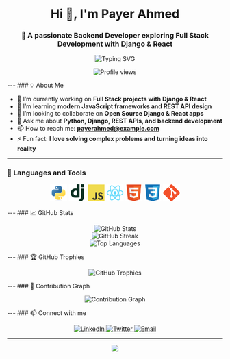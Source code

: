 <h1 align="center">Hi 👋, I'm Payer Ahmed</h1>
<h3 align="center">🚀 A passionate Backend Developer exploring Full Stack Development with Django & React</h3>

<p align="center">
  <img src="https://readme-typing-svg.herokuapp.com?font=Fira+Code&weight=500&size=24&pause=1000&color=0E75B6&center=true&vCenter=true&width=435&lines=Welcome+to+my+GitHub!;Backend+Developer+%7C+Django+%7C+React;Learning+Full+Stack+Development;Let's+build+something+great+🚀" alt="Typing SVG" />
</p>

<p align="center">
  <img src="https://komarev.com/ghpvc/?username=payerahmed&label=Profile%20views&color=0e75b6&style=flat" alt="Profile views" />
</p>
---
### 💡 About Me

- 🔭 I’m currently working on **Full Stack projects with Django & React**
- 🌱 I’m learning **modern JavaScript frameworks and REST API design**
- 👯 I’m looking to collaborate on **Open Source Django & React apps**
- 💬 Ask me about **Python, Django, REST APIs, and backend development**
- 📫 How to reach me: **payerahmed@example.com**
- ⚡ Fun fact: **I love solving complex problems and turning ideas into reality**
---
### 🧰 Languages and Tools
<p align="center">
  <img src="https://raw.githubusercontent.com/devicons/devicon/master/icons/python/python-original.svg" alt="Python" width="40" height="40"/>
  <img src="https://raw.githubusercontent.com/devicons/devicon/master/icons/django/django-plain.svg" alt="Django" width="40" height="40"/>
  <img src="https://raw.githubusercontent.com/devicons/devicon/master/icons/javascript/javascript-original.svg" alt="JavaScript" width="40" height="40"/>
  <img src="https://raw.githubusercontent.com/devicons/devicon/master/icons/react/react-original.svg" alt="React" width="40" height="40"/>
  <img src="https://raw.githubusercontent.com/devicons/devicon/master/icons/html5/html5-original.svg" alt="HTML5" width="40" height="40"/>
  <img src="https://raw.githubusercontent.com/devicons/devicon/master/icons/css3/css3-original.svg" alt="CSS3" width="40" height="40"/>
  <img src="https://raw.githubusercontent.com/devicons/devicon/master/icons/git/git-original.svg" alt="Git" width="40" height="40"/>
</p>
---
### 📈 GitHub Stats

<p align="center">
  <img src="https://github-readme-stats.vercel.app/api?username=payerahmed&show_icons=true&theme=transparent&hide_border=true" alt="GitHub Stats" />
  <br>
  <img src="https://github-readme-streak-stats.herokuapp.com/?user=payerahmed&theme=transparent&hide_border=true" alt="GitHub Streak" />
  <br>
  <img src="https://github-readme-stats.vercel.app/api/top-langs/?username=payerahmed&layout=compact&theme=transparent&hide_border=true" alt="Top Languages" />
</p>
---
### 🏆 GitHub Trophies
<p align="center">
  <img src="https://github-profile-trophy.vercel.app/?username=payerahmed&theme=onedark&row=1&no-bg=true" alt="GitHub Trophies" />
</p>
---
### 🌟 Contribution Graph
<p align="center">
  <img src="https://activity-graph.herokuapp.com/graph?username=payerahmed&theme=github-compact" alt="Contribution Graph" />
</p>
---
### 📫 Connect with me
<p align="center">
  <a href="https://linkedin.com/in/payerahmed" target="_blank">
    <img src="https://img.shields.io/badge/-LinkedIn-0077B5?style=for-the-badge&logo=linkedin&logoColor=white" alt="LinkedIn" />
  </a>
  <a href="https://twitter.com/payerahmed" target="_blank">
    <img src="https://img.shields.io/badge/-Twitter-1DA1F2?style=for-the-badge&logo=twitter&logoColor=white" alt="Twitter" />
  </a>
  <a href="mailto:payerahmed@example.com" target="_blank">
    <img src="https://img.shields.io/badge/-Gmail-D14836?style=for-the-badge&logo=gmail&logoColor=white" alt="Email" />
  </a>
</p>

---

<p align="center">
  <img src="https://capsule-render.vercel.app/api?type=waving&color=0e75b6&height=100&section=footer"/>
</p>
